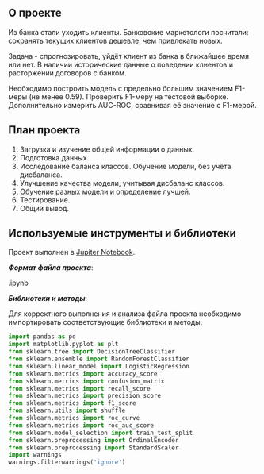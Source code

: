 ## О проекте

Из банка стали уходить клиенты. Банковские маркетологи посчитали: сохранять текущих клиентов дешевле, чем привлекать новых.

Задача - спрогнозировать, уйдёт клиент из банка в ближайшее время или нет. В наличии исторические данные о поведении клиентов и расторжении договоров с банком.

Необходимо построить модель с предельно большим значением F1-меры (не менее 0.59). Проверить F1-меру на тестовой выборке.
Дополнительно измерить AUC-ROC, сравнивая её значение с F1-мерой.


## План проекта

1. Загрузка и изучение общей информации о данных.
2. Подготовка данных.
3. Исследование баланса классов. Обучение модели, без учёта дисбаланса.
5. Улучшение качества модели, учитывая дисбаланс классов.
6. Обучение разных модели и определение лучшей.
7. Тестирование.
8. Общий вывод.

## Используемые инструменты и библиотеки

Проект выполнен в [Jupiter Notebook](https://jupyter.org/install.html).

***Формат файла проекта***:

.ipynb

***Библиотеки и методы***:

Для корректного выполнения и анализа файла проекта необходимо импортировать соответствующие библиотеки и методы.

```python
import pandas as pd
import matplotlib.pyplot as plt
from sklearn.tree import DecisionTreeClassifier
from sklearn.ensemble import RandomForestClassifier
from sklearn.linear_model import LogisticRegression
from sklearn.metrics import accuracy_score
from sklearn.metrics import confusion_matrix
from sklearn.metrics import recall_score
from sklearn.metrics import precision_score
from sklearn.metrics import f1_score
from sklearn.utils import shuffle
from sklearn.metrics import roc_curve
from sklearn.metrics import roc_auc_score
from sklearn.model_selection import train_test_split
from sklearn.preprocessing import OrdinalEncoder
from sklearn.preprocessing import StandardScaler
import warnings
warnings.filterwarnings('ignore')
```
